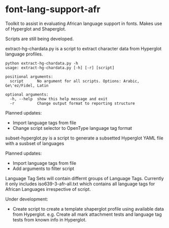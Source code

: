 # font-lang-support-afr
 Toolkit to assist in evaluating African language support in fonts. Makes use of Hyperglot and Shaperglot.

Scripts are still being developed.

extract-hg-chardata.py is a script to extract character data from Hyperglot language profiles.
```
python extract-hg-chardata.py -h
usage: extract-hg-chardata.py [-h] [-r] [script]

positional arguments:
  script      No argument for all scripts. Options: Arabic, Ge\'ez/Fidel, Latin

optional arguments:
  -h, --help  show this help message and exit
  -r          Change output format to reporting structure
```

Planned updates:
 - Import language tags from file
 - Change script selector to OpenType language tag format
 
 
 subset-hyperglot.py is a script to generate a subsetted Hyperglot YAML file with a susbset of languages
 
 Planned updates:
 - Import language tags from file
 - Add arguments to filter script
 
Language Tag Sets will contain differnt groups of Language Tags. Currently it only includes iso639-3-afr-all.txt which contains all language tags for African Languages irrespective of script.

 
 Under development:
  - Create script to create a template shaperglot profile using available data from Hyperglot. e.g. Create all mark attachment tests and language tag tests from known info in Hyperglot.
